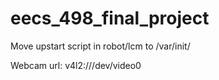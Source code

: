 eecs_498_final_project
======================
Move upstart script in robot/lcm to /var/init/

Webcam url: v4l2:///dev/video0
